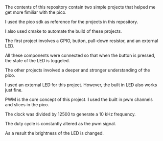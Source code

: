 The contents of this repository contain two simple projects that helped me get more fimiliar with the pico. 

I used the pico sdk as reference for the projects in this repository.

I also used cmake to automate the build of these projects.

The first project involves a GPIO, button, pull-down resistor, and an external LED. 

All these components were connected so that when the button is pressed, the state of the LED is toggeled.

The other projects involved a deeper and stronger understanding of the pico.

I used an external LED for this project. However, the built in LED also works just fine.

PWM is the core concept of this project. I used the built in pwm channels and slices in the pico.

The clock was divided by 12500 to generate a 10 kHz frequency. 

The duty cycle is constantly altered as the pwm signal.

As a result the brightness of the LED is changed.
